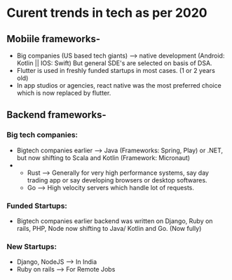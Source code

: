 # Curent trends in tech as per 2020

## Mobiile frameworks-

- Big companies (US based tech giants) --> native development (Android: Kotlin || IOS: Swift) But general SDE's are selected on basis of DSA.
- Flutter is used in freshly funded startups in most cases. (1 or 2 years old)
- In app studios or agencies, react native was the most preferred choice which is now replaced by flutter.

## Backend frameworks-

### Big tech companies:

- Bigtech companies earlier --> Java (Frameworks: Spring, Play) or .NET, but now shifting to Scala and Kotlin (Framework: Micronaut)
- - Rust --> Generally for very high performance systems, say day trading app or say developing browsers or desktop softwares.
  - Go --> High velocity servers which handle lot of requests.

### Funded Startups:

- Bigtech companies earlier backend was written on Django, Ruby on rails, PHP, Node now shifting to Java/ Kotlin and Go. (Now fully)

### New Startups:

- Django, NodeJS --> In India
- Ruby on rails --> For Remote Jobs
